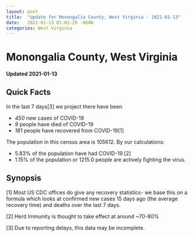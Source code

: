 ```yaml
---
layout: post
title:  "Update for Monongalia County, West Virginia - 2021-01-13"
date:   2021-01-13 01:01:29 -0600
categories: West Virginia
---
```


# Monongalia County, West Virginia
#### Updated 2021-01-13

## Quick Facts

In the last 7 days[3] we project there have been
- *450* new cases of COVID-19
- *9* people have died of COVID-19
- *181* people have recovered from COVID-19[1]

The population in this census area is 105612. By our calculations:
- 5.83% of the population have had COVID-19.[2]
- 1.15% of the population or 1215.0 people are actively fighting the virus.

## Synopsis




[1] Most US CDC offices do give any recovery statistics- we base this on a formula which looks at confirmed new cases
15 days ago (the average recovery time) and deaths over the last 7 days.

[2] Herd Immunity is thought to take effect at around ~70-80%

[3] Due to reporting delays, this data may be incomplete.
 
    